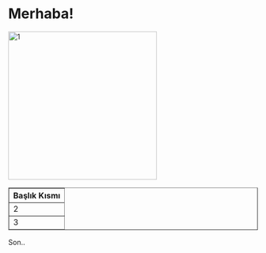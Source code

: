 <body>
  <h1>Merhaba!</h1>

  <table border="1">
    <thead>
      <tr>
        <th>Başlık Kısmı</th>
      </tr>
    </thead>
    <tbody>
      <tr>
 <img src="https://raw.githubusercontent.com/kullaniciadi/repoadi/main/images/resim.png" alt="1" width="300">
      </tr>
      <tr>
        <td>2</td>
      </tr>
    </tbody>
    <tfoot>
      <tr>
        <td>3</td>
      </tr>
    </tfoot>
  </table>

  <p>Son..</p>
</body>
